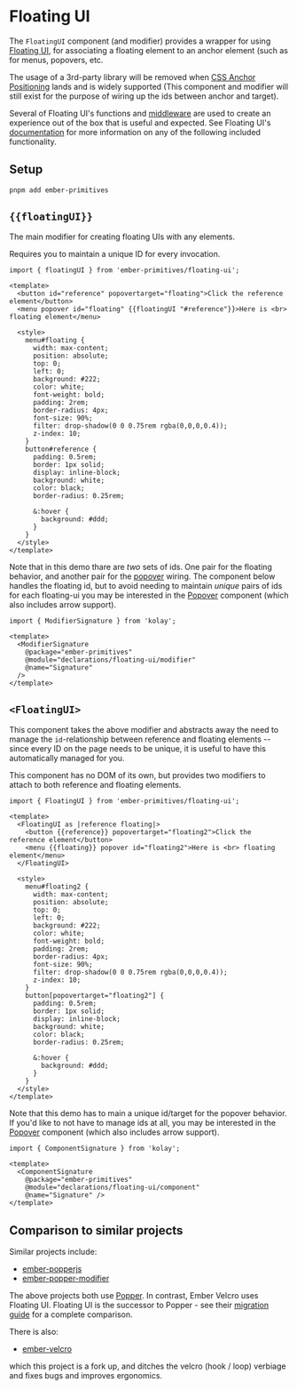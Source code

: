 # Floating UI

The `FloatingUI` component (and modifier) provides a wrapper for using [Floating UI](https://floating-ui.com/), for associating a floating element to an anchor element (such as for menus, popovers, etc. 

<Callout>

The usage of a 3rd-party library will be removed when [CSS Anchor Positioning](https://developer.mozilla.org/en-US/docs/Web/CSS/CSS_anchor_positioning) lands and is widely supported (This component and modifier will still exist for the purpose of wiring up the ids between anchor and target). 

</Callout>

Several of Floating UI's functions and [middleware](https://floating-ui.com/docs/middleware) are used to create an experience out of the box that is useful and expected.
See Floating UI's [documentation](https://floating-ui.com/docs/getting-started) for more information on any of the following included functionality.

## Setup

```bash 
pnpm add ember-primitives
```


## `{{floatingUI}}`

The main modifier for creating floating UIs with any elements.

Requires you to maintain a unique ID for every invocation. 


<div class="featured-demo">

```gjs live preview no-shadow
import { floatingUI } from 'ember-primitives/floating-ui';

<template>
  <button id="reference" popovertarget="floating">Click the reference element</button>
  <menu popover id="floating" {{floatingUI "#reference"}}>Here is <br> floating element</menu>

  <style>
    menu#floating {
      width: max-content;
      position: absolute;
      top: 0;
      left: 0;
      background: #222;
      color: white;
      font-weight: bold;
      padding: 2rem;
      border-radius: 4px;
      font-size: 90%;
      filter: drop-shadow(0 0 0.75rem rgba(0,0,0,0.4));
      z-index: 10;
    }
    button#reference {
      padding: 0.5rem;
      border: 1px solid;
      display: inline-block;
      background: white;
      color: black;
      border-radius: 0.25rem;

      &:hover {
        background: #ddd;
      }
    }
  </style>
</template>
```

</div>

Note that in this demo thare are _two_ sets of ids. One pair for the floating behavior, and another pair for the [popover](https://developer.mozilla.org/en-US/docs/Web/HTML/Global_attributes/popover) wiring.  The component below handles the floating id, but to avoid needing to maintain _unique_ pairs of ids for each floating-ui you may be interested in the [Popover](/5-floaty-bits/popover.md) component (which also includes arrow support).


```gjs no-shadow
import { ModifierSignature } from 'kolay';

<template>
  <ModifierSignature 
    @package="ember-primitives" 
    @module="declarations/floating-ui/modifier" 
    @name="Signature"
  />
</template>
```

## `<FloatingUI>`

This component takes the above modifier and abstracts away the need to manage the `id`-relationship between reference and floating elements -- since every ID on the page needs to be unique, it is useful to have this automatically managed for you.

This component has no DOM of its own, but provides two modifiers to attach to both reference and floating elements.

<div class="featured-demo">

```gjs live preview no-shadow
import { FloatingUI } from 'ember-primitives/floating-ui';

<template>
  <FloatingUI as |reference floating|>
    <button {{reference}} popovertarget="floating2">Click the reference element</button>
    <menu {{floating}} popover id="floating2">Here is <br> floating element</menu>
  </FloatingUI>

  <style>
    menu#floating2 {
      width: max-content;
      position: absolute;
      top: 0;
      left: 0;
      background: #222;
      color: white;
      font-weight: bold;
      padding: 2rem;
      border-radius: 4px;
      font-size: 90%;
      filter: drop-shadow(0 0 0.75rem rgba(0,0,0,0.4));
      z-index: 10;
    }
    button[popovertarget="floating2"] {
      padding: 0.5rem;
      border: 1px solid;
      display: inline-block;
      background: white;
      color: black;
      border-radius: 0.25rem;

      &:hover {
        background: #ddd;
      }
    }
  </style>
</template>
```

</div>

Note that this demo has to main a unique id/target for the popover behavior. If you'd like to not have to manage ids at all, you may be interested in the [Popover](/5-floaty-bits/popover.md) component (which also includes arrow support).

```gjs live no-shadow
import { ComponentSignature } from 'kolay';

<template>
  <ComponentSignature 
    @package="ember-primitives" 
    @module="declarations/floating-ui/component" 
    @name="Signature" />
</template>
```

## Comparison to similar projects

Similar projects include:

* [ember-popperjs](https://github.com/NullVoxPopuli/ember-popperjs)
* [ember-popper-modifier](https://github.com/adopted-ember-addons/ember-popper-modifier)

The above projects both use [Popper](https://popper.js.org/). In contrast, Ember Velcro uses Floating UI. Floating UI is the successor to Popper - see their [migration guide](https://floating-ui.com/docs/migration) for a complete comparison.

There is also:

* [ember-velcro](https://github.com/CrowdStrike/ember-velcro)

which this project is a fork up, and ditches the velcro (hook / loop) verbiage and fixes bugs and improves ergonomics.

